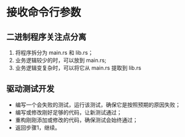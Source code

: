 # 接收命令行参数

## 二进制程序关注点分离

1. 将程序拆分为 main.rs 和 lib.rs；
2. 业务逻辑较少的时，可以放到 main.rs;
3. 业务逻辑变复杂时，可以将它从 main.rs 提取到 lib.rs

## 驱动测试开发

- 编写一个会失败的测试，运行该测试，确保它是按照预期的原因失败；
- 编写或修改刚好足够的代码，让新测试通过；
- 重构刚刚添加或修改的代码，确保测试会始终通过；
- 返回步骤1，继续。